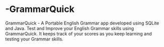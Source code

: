 # -GrammarQuick
GrammarQuick - A Portable English Grammar app developed using SQLite and Java. Test and Improve your English Grammar skills using GrammarQuick. It keeps track of your scores as you keep learning and testing your Grammar skills.

